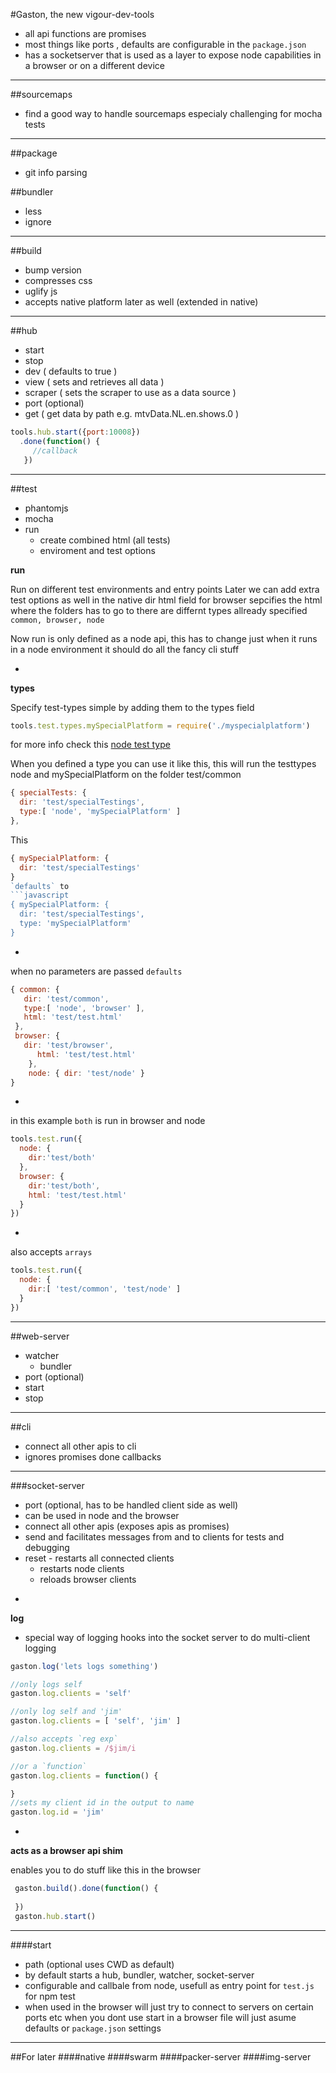 #Gaston, the new vigour-dev-tools
* all api functions are promises 
* most things like ports , defaults are configurable in the `package.json`
* has a socketserver that is used as a layer to expose node capabilities in a browser or on a different device

---
##sourcemaps
* find a good way to handle sourcemaps especialy challenging for mocha tests

---

##package
* git info parsing

##bundler
* less
* ignore 

---
##build
* bump version
* compresses css 
* uglify js
* accepts native platform later as well (extended in native)

---
##hub
* start
* stop
* dev ( defaults to true )
* view ( sets and retrieves all data )
* scraper ( sets the scraper to use as a data source )
* port (optional)
* get ( get data by path e.g. mtvData.NL.en.shows.0 )

```javascript
tools.hub.start({port:10008})
  .done(function() { 
     //callback 
   })
```

---

##test
* phantomjs
* mocha
* run
  * create combined html (all tests)
  * enviroment and test options

**run**

Run on different test environments and entry points
Later we can add extra test options as well in the native dir
html field for browser sepcifies the html where the folders has to go to
there are differnt types allready specified `common, browser, node`

Now run is only defined as a node api, this has to change just when it runs in a node environment it should do all the fancy cli stuff

-

**types** 

Specify test-types simple by adding them to the types field
```javascript
tools.test.types.mySpecialPlatform = require('./myspecialplatform')
```

for more info check this [node test type](https://github.com/vigour-io/vigour-dev-tools/blob/master/lib/test/node.js)

When you defined a type you can use it like this,
this will run the testtypes node and mySpecialPlatform on the folder test/common
```javascript
{ specialTests: { 
  dir: 'test/specialTestings',
  type:[ 'node', 'mySpecialPlatform' ]
}, 
```

This
```javascript
{ mySpecialPlatform: { 
  dir: 'test/specialTestings'
}
`defaults` to
```javascript
{ mySpecialPlatform: { 
  dir: 'test/specialTestings',
  type: 'mySpecialPlatform'
}
```


-
when no parameters are passed `defaults`
```javascript
{ common: { 
   dir: 'test/common',
   type:[ 'node', 'browser' ],
   html: 'test/test.html' 
 }, 
 browser: { 
   dir: 'test/browser',
	  html: 'test/test.html' 
	}, 
	node: { dir: 'test/node' }
}
```

-
in this example `both` is run in browser and node
```javascript
tools.test.run({
  node: {
    dir:'test/both'
  },
  browser: {
    dir:'test/both',
    html: 'test/test.html'
  }
})
```

-
also accepts `arrays`
```javascript
tools.test.run({
  node: {
    dir:[ 'test/common', 'test/node' ]
  }
})
```

---
##web-server
* watcher
  * bundler
* port (optional)
* start
* stop

---
##cli
* connect all other apis to cli 
* ignores promises done callbacks

---
###socket-server
* port (optional, has to be handled client side as well) 
* can be used in node and the browser
* connect all other apis (exposes apis as promises)
* send and facilitates messages from and to clients for tests and debugging
* reset - restarts all connected clients
  * restarts node clients
  * reloads browser clients

-
**log**
* special way of logging hooks into the socket server to do multi-client logging

```javascript
gaston.log('lets logs something')
```

```javascript
//only logs self
gaston.log.clients = 'self'

//only log self and 'jim'
gaston.log.clients = [ 'self', 'jim' ]

//also accepts `reg exp`
gaston.log.clients = /$jim/i

//or a `function`
gaston.log.clients = function() {

}
//sets my client id in the output to name
gaston.log.id = 'jim'
```

-
**acts as a browser api shim**

enables you to do stuff like this in the browser
```javascript
 gaston.build().done(function() {
 
 })
 gaston.hub.start()
```

---
####start
* path (optional uses CWD as default)
* by default starts a hub, bundler, watcher, socket-server
* configurable and callbale from node, usefull as entry point for `test.js` for npm test 
* when used in the browser will just try to connect to servers on certain ports etc 
  when you dont use start in a browser file will just asume defaults or `package.json` settings

---
##For later
####native
####swarm
####packer-server
####img-server
